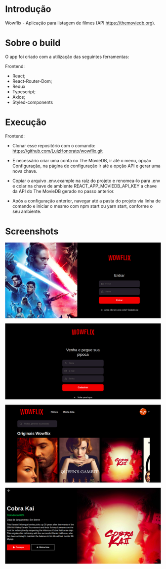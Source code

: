 # Introdução

Wowflix - Aplicação para listagem de filmes (API https://themoviedb.org).

# Sobre o build

O app foi criado com a utilização das seguintes ferramentas:

Frontend:
- React;
- React-Router-Dom;
- Redux
- Typescript;
- Axios;
- Styled-components

# Execução

Frontend:

- Clonar esse repositório com o comando: https://github.com/LuizHonorato/wowflix.git

- É necessário criar uma conta no The MovieDB, ir até o menu, opção Configuração, na página de configuração ir até a opção API e gerar uma nova chave.

- Copiar o arquivo .env.example na raíz do projeto e renomea-lo para .env e colar na chave de ambiente REACT_APP_MOVIEDB_API_KEY a chave da API do The MovieDB gerado no passo anterior.

- Após a configuração anterior, navegar até a pasta do projeto via linha de comando e iniciar o mesmo com npm start ou yarn start, conforme o seu ambiente.


# Screenshots

<p><img src="screenshots/capture_1.png" /></p>
<p><img src="screenshots/capture_2.png" /></p>
<p><img src="screenshots/capture_3.png" /></p>
<p><img src="screenshots/capture_4.png" /></p>

